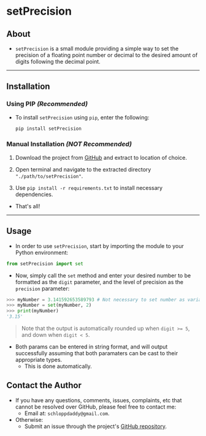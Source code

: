 # setPrecision

## About

- `setPrecision` is a small module providing a simple way to set the precision of a floating point number or decimal to the desired amount of digits following the decimal point.

---

## Installation

### Using PIP _(Recommended)_

- To install `setPrecision` using `pip`, enter the following:

  ```python
  pip install setPrecision
  ```

### Manual Installation _(**NOT** Recommended)_

1. Download the project from [GitHub](https://github.com/schlopp96/setPrecision) and extract to location of choice.

2. Open terminal and navigate to the extracted directory `"./path/to/setPrecision"`.

3. Use `pip install -r requirements.txt` to install necessary dependencies.

- That's all!

---

## Usage

- In order to use `setPrecision`, start by importing the module to your Python environment:

```python
from setPrecision import set
```

- Now, simply call the `set` method and enter your desired number to be formatted as the `digit` parameter, and the level of precision as the `precision` parameter:

```python
>>> myNumber = 3.141592653589793 # Not necessary to set number as variable.
>>> myNumber = set(myNumber, 2)
>>> print(myNumber)
'3.15'
```

> Note that the output is automatically rounded up when `digit >= 5`, and down when `digit < 5`.

- Both params can be entered in string format, and will output successfully assuming that both paramaters can be cast to their appropriate types.
  - This is done automatically.

## Contact the Author

- If you have any questions, comments, issues, complaints, etc that cannot be resolved over GitHub, please feel free to contact me:
  - Email at: `schloppdaddy@gmail.com`.
- Otherwise:
  - Submit an issue through the project's [GitHub repository](https://github.com/schlopp96/setPrecision).
